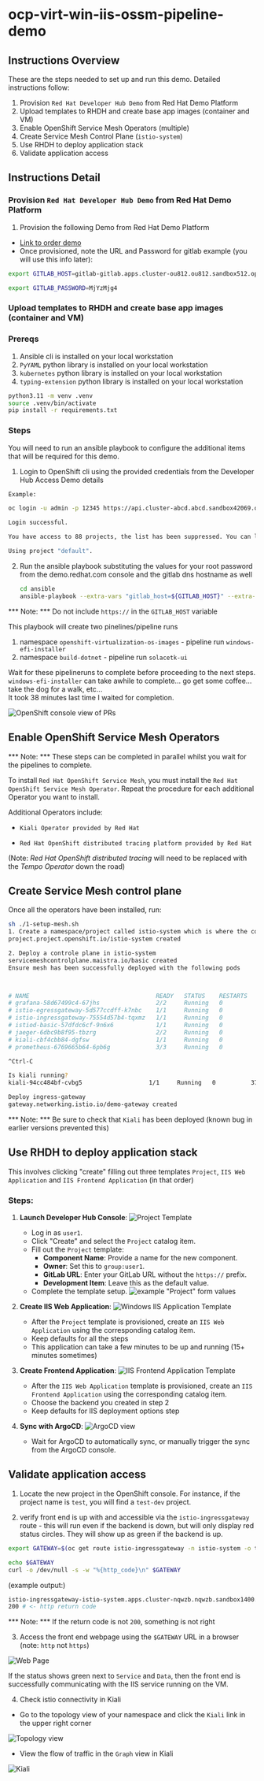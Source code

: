 # ocp-virt-win-iis-ossm-pipeline-demo

## Instructions Overview

These are the steps needed to set up and run this demo. Detailed instructions follow:

1. Provision `Red Hat Developer Hub Demo` from Red Hat Demo Platform
2. Upload templates to RHDH and create base app images (container and VM)
3. Enable OpenShift Service Mesh Operators (multiple)
4. Create Service Mesh Control Plane (`istio-system`)
5. Use RHDH to deploy application stack
6. Validate application access

## Instructions Detail

### Provision `Red Hat Developer Hub Demo` from Red Hat Demo Platform

1. Provision the following Demo from Red Hat Demo Platform
- [Link to order demo](https://demo.redhat.com/catalog?item=babylon-catalog-prod/enterprise.red-hat-developer-hub-demo.prod)
- Once provisioned, note the URL and Password for gitlab
example (you will use this info later):
```bash
export GITLAB_HOST=gitlab-gitlab.apps.cluster-ou812.ou812.sandbox512.opentlc.com

export GITLAB_PASSWORD=MjYzMjg4
```

### Upload templates to RHDH and create base app images (container and VM)

### Prereqs
1. Ansible cli is installed on your local workstation
2. `PyYAML` python library is installed on your local workstation
3. `kubernetes` python library is installed on your local workstation
4. `typing-extension` python library is installed on your local workstation

```bash
python3.11 -m venv .venv
source .venv/bin/activate
pip install -r requirements.txt
```

### Steps

You will need to run an ansible playbook to configure the additional items that will be required for this demo.

1. Login to OpenShift cli using the provided credentials from the Developer Hub Access Demo details

```bash
Example: 

oc login -u admin -p 12345 https://api.cluster-abcd.abcd.sandbox42069.opentlc.com:6443    

Login successful.

You have access to 88 projects, the list has been suppressed. You can list all projects with 'oc projects'

Using project "default". 
```
 
2. Run the ansible playbook substituting the values for your root password from the demo.redhat.com console and the gitlab dns hostname as well
    ```bash
    cd ansible
    ansible-playbook --extra-vars "gitlab_host=${GITLAB_HOST}" --extra-vars "root_password=${GITLAB_PASSWORD}" ./create_ocp_environment.yaml
    ```

*** Note: *** Do not include `https://` in the `GITLAB_HOST` variable

This playbook will create two pinelines/pipeline runs

1. namespace `openshift-virtualization-os-images` - pipeline run `windows-efi-installer`
2. namespace `build-dotnet` - pipeline run `solacetk-ui`

Wait for these pipelineruns to complete before proceeding to the next steps.  
`windows-efi-installer` can take awhile to complete... go get some coffee... take the dog for a walk, etc...    
It took 38 minutes last time I waited for completion.

![OpenShift console view of PRs](image01.png)

## Enable OpenShift Service Mesh Operators

*** Note: *** These steps can be completed in parallel whilst you wait for the pipelines to complete.

To install `Red Hat OpenShift Service Mesh`, you must install the `Red Hat OpenShift Service Mesh Operator`. Repeat the procedure for each additional Operator you want to install.

Additional Operators include:

- `Kiali Operator provided by Red Hat`

- `Red Hat OpenShift distributed tracing platform provided by Red Hat`  
 
(Note: *Red Hat OpenShift distributed tracing* will need to be replaced with the *Tempo Operator* down the road)


## Create Service Mesh control plane

Once all the operators have been installed, run:

```bash
sh ./1-setup-mesh.sh
1. Create a namespace/project called istio-system which is where the control plane will be deployed.
project.project.openshift.io/istio-system created

2. Deploy a controle plane in istio-system
servicemeshcontrolplane.maistra.io/basic created
Ensure mesh has been successfully deployed with the following pods



# NAME                                    READY   STATUS    RESTARTS   AGE
# grafana-58d67499c4-67jhs                2/2     Running   0          108s
# istio-egressgateway-5d577ccdff-k7nbc    1/1     Running   0          108s
# istio-ingressgateway-75554d57b4-tqxmz   1/1     Running   0          108s
# istiod-basic-57dfdc6cf-9n6x6            1/1     Running   0          2m13s
# jaeger-6dbc9b8f95-tbzrg                 2/2     Running   0          105s
# kiali-cbf4cbb84-dgfsw                   1/1     Running   0          72s
# prometheus-6769665b64-6pb6g             3/3     Running   0          2m4s

^Ctrl-C 

Is kiali running?
kiali-94cc484bf-cvbg5                   1/1     Running   0          37s

Deploy ingress-gateway
gateway.networking.istio.io/demo-gateway created
```

*** Note: *** Be sure to check that `Kiali` has been deployed (known bug in earlier versions prevented this)

## Use RHDH to deploy application stack

This involves clicking "create" filling out three templates `Project`, `IIS Web Application` and `IIS Frontend Application` (in that order)

### Steps:

1. **Launch Developer Hub Console**:
![Project Template](image02.png)
   - Log in as `user1`.
   - Click "Create" and select the `Project` catalog item.
   - Fill out the `Project` template:
     - **Component Name**: Provide a name for the new component.
     - **Owner**: Set this to `group:user1`.
     - **GitLab URL**: Enter your GitLab URL without the `https://` prefix.
     - **Development Item**: Leave this as the default value.
   - Complete the template setup.
![example "Project" form values](image.png)  
  

2. **Create IIS Web Application**:
![Windows IIS Application Template](image-1.png)
   - After the `Project` template is provisioned, create an `IIS Web Application` using the corresponding catalog item.
   - Keep defaults for all the steps
   - This application can take a few minutes to be up and running (15+ minutes sometimes)

3. **Create Frontend Application**:
![IIS Frontend Application Template](image-2.png)
   - After the `IIS Web Application` template is provisioned, create an `IIS Frontend Application` using the corresponding catalog item.
   - Choose the backend you created in step 2
   - Keep defaults for IIS deployment options step


3. **Sync with ArgoCD**:
![ArgoCD view](image-3.png)
   - Wait for ArgoCD to automatically sync, or manually trigger the sync from the ArgoCD console.

## Validate application access

1.  Locate the new project in the OpenShift console. For instance, if the project name is `test`, you will find a `test-dev` project.

2. verify front end is up with and accessible via the `istio-ingressgateway` route - this will run even if the backend is down, but will only display red status circles. They will show up as green if the backend is up.

```bash
export GATEWAY=$(oc get route istio-ingressgateway -n istio-system -o template --template '{{ .spec.host }}')

echo $GATEWAY 
curl -o /dev/null -s -w "%{http_code}\n" $GATEWAY

```

(example output:)
```bash
istio-ingressgateway-istio-system.apps.cluster-nqwzb.nqwzb.sandbox1400.opentlc.com
200 # <- http return code
```
*** Note: *** If the return code is not `200`, something is not right

3. Access the front end webpage using the `$GATEWAY` URL in a browser (note: `http` not `https`)

![Web Page](image-4.png)

If the status shows green next to `Service` and `Data`, then the front end is successfully communicating with the IIS service running on the VM.

4. Check istio connectivity in Kiali

- Go to the topology view of your namespace and click the `Kiali` link in the upper right corner

![Topology view](image-5.png)

- View the flow of traffic in the `Graph` view in Kiali

![Kiali](image-6.png)